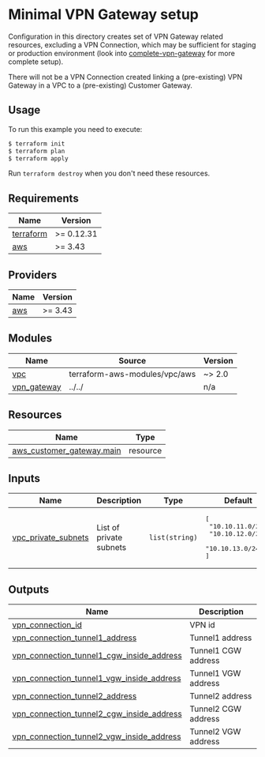 # Minimal VPN Gateway setup

Configuration in this directory creates set of VPN Gateway related resources, excluding a VPN Connection, which may be sufficient for staging or production environment (look into [complete-vpn-gateway](../complete-vpn-gateway) for more complete setup).

There will not be a VPN Connection created linking a (pre-existing) VPN Gateway in a VPC to a (pre-existing) Customer Gateway.

## Usage

To run this example you need to execute:

```bash
$ terraform init
$ terraform plan
$ terraform apply
```

Run `terraform destroy` when you don't need these resources.

<!-- BEGINNING OF PRE-COMMIT-TERRAFORM DOCS HOOK -->
## Requirements

| Name | Version |
|------|---------|
| <a name="requirement_terraform"></a> [terraform](#requirement\_terraform) | >= 0.12.31 |
| <a name="requirement_aws"></a> [aws](#requirement\_aws) | >= 3.43 |

## Providers

| Name | Version |
|------|---------|
| <a name="provider_aws"></a> [aws](#provider\_aws) | >= 3.43 |

## Modules

| Name | Source | Version |
|------|--------|---------|
| <a name="module_vpc"></a> [vpc](#module\_vpc) | terraform-aws-modules/vpc/aws | ~> 2.0 |
| <a name="module_vpn_gateway"></a> [vpn\_gateway](#module\_vpn\_gateway) | ../../ | n/a |

## Resources

| Name | Type |
|------|------|
| [aws_customer_gateway.main](https://registry.terraform.io/providers/hashicorp/aws/latest/docs/resources/customer_gateway) | resource |

## Inputs

| Name | Description | Type | Default | Required |
|------|-------------|------|---------|:--------:|
| <a name="input_vpc_private_subnets"></a> [vpc\_private\_subnets](#input\_vpc\_private\_subnets) | List of private subnets | `list(string)` | <pre>[<br>  "10.10.11.0/24",<br>  "10.10.12.0/24",<br>  "10.10.13.0/24"<br>]</pre> | no |

## Outputs

| Name | Description |
|------|-------------|
| <a name="output_vpn_connection_id"></a> [vpn\_connection\_id](#output\_vpn\_connection\_id) | VPN id |
| <a name="output_vpn_connection_tunnel1_address"></a> [vpn\_connection\_tunnel1\_address](#output\_vpn\_connection\_tunnel1\_address) | Tunnel1 address |
| <a name="output_vpn_connection_tunnel1_cgw_inside_address"></a> [vpn\_connection\_tunnel1\_cgw\_inside\_address](#output\_vpn\_connection\_tunnel1\_cgw\_inside\_address) | Tunnel1 CGW address |
| <a name="output_vpn_connection_tunnel1_vgw_inside_address"></a> [vpn\_connection\_tunnel1\_vgw\_inside\_address](#output\_vpn\_connection\_tunnel1\_vgw\_inside\_address) | Tunnel1 VGW address |
| <a name="output_vpn_connection_tunnel2_address"></a> [vpn\_connection\_tunnel2\_address](#output\_vpn\_connection\_tunnel2\_address) | Tunnel2 address |
| <a name="output_vpn_connection_tunnel2_cgw_inside_address"></a> [vpn\_connection\_tunnel2\_cgw\_inside\_address](#output\_vpn\_connection\_tunnel2\_cgw\_inside\_address) | Tunnel2 CGW address |
| <a name="output_vpn_connection_tunnel2_vgw_inside_address"></a> [vpn\_connection\_tunnel2\_vgw\_inside\_address](#output\_vpn\_connection\_tunnel2\_vgw\_inside\_address) | Tunnel2 VGW address |
<!-- END OF PRE-COMMIT-TERRAFORM DOCS HOOK -->